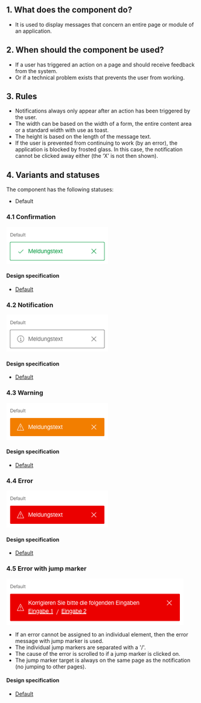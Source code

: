 ## 1. What does the component do?
* It is used to display messages that concern an entire page or module of an application.


## 2. When should the component be used?
* If a user has triggered an action on a page and should receive feedback from the system.
* Or if a technical problem exists that prevents the user from working.


## 3. Rules
* Notifications always only appear after an action has been triggered by the user.
* The width can be based on the width of a form, the entire content area or a standard width with use as toast.
* The height is based on the length of the message text.
* If the user is prevented from continuing to work (by an error), the application is blocked by frosted glass. In this case, the notification cannot be clicked away either (the ‘X’ is not then shown).


## 4. Variants and statuses
The component has the following statuses:
* Default

### 4.1 Confirmation
![Image of the message component in the confirmation variant](https://raw.githubusercontent.com/sbb-design-systems/design-system-webapp-documentation/master/documentation/components/notification/images/notification_confirmation.png 'class: image')

#### Design specification
* [Default](https://sbb.invisionapp.com/d/main#/console/17140415/355318543/inspect)

### 4.2 Notification
![Image of the message component in the notification variant](https://raw.githubusercontent.com/sbb-design-systems/design-system-webapp-documentation/master/documentation/components/notification/images/notification_information.png 'class: image')

#### Design specification
* [Default](https://sbb.invisionapp.com/d/main#/console/17140415/355318544/inspect)

### 4.3 Warning 
![Image of the message component in the warning variant](https://raw.githubusercontent.com/sbb-design-systems/design-system-webapp-documentation/master/documentation/components/notification/images/notification_warning.png 'class: image')

#### Design specification
* [Default](https://sbb.invisionapp.com/d/main#/console/17140415/355318545/inspect)

### 4.4 Error 
![Image of the message component in the error variant](https://raw.githubusercontent.com/sbb-design-systems/design-system-webapp-documentation/master/documentation/components/notification/images/notification_error.png 'class: image')

#### Design specification
* [Default](https://sbb.invisionapp.com/d/main#/console/17140415/355318546/inspect)

### 4.5 Error with jump marker 
![Image of the message component in the error with jump marker variant](https://raw.githubusercontent.com/sbb-design-systems/design-system-webapp-documentation/master/documentation/components/notification/images/notification_link.png 'class: image')

* If an error cannot be assigned to an individual element, then the error message with jump marker is used.
* The individual jump markers are separated with a '/'.
* The cause of the error is scrolled to if a jump marker is clicked on.
* The jump marker target is always on the same page as the notification (no jumping to other pages).

#### Design specification
* [Default](https://sbb.invisionapp.com/d/main#/console/17140415/355318547/inspect)
